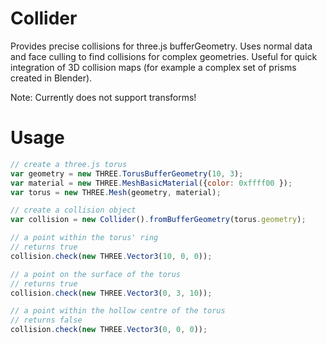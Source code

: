 # Collider

Provides precise collisions for three.js bufferGeometry. Uses normal data and face culling to find collisions for complex geometries. Useful for quick integration of 3D collision maps (for example a complex set of prisms created in Blender).

Note: Currently does not support transforms!

# Usage

```javascript
// create a three.js torus
var geometry = new THREE.TorusBufferGeometry(10, 3);
var material = new THREE.MeshBasicMaterial({color: 0xffff00 });
var torus = new THREE.Mesh(geometry, material);

// create a collision object
var collision = new Collider().fromBufferGeometry(torus.geometry);

// a point within the torus' ring
// returns true
collision.check(new THREE.Vector3(10, 0, 0));

// a point on the surface of the torus
// returns true
collision.check(new THREE.Vector3(0, 3, 10));

// a point within the hollow centre of the torus
// returns false
collision.check(new THREE.Vector3(0, 0, 0));
```
